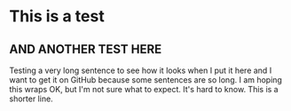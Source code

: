# This is a test
## AND ANOTHER TEST HERE
Testing a very long sentence to see how it looks when I put it here and I want to get it on GitHub because some sentences are so long. I am hoping this wraps OK, but I'm not sure what to expect. It's hard to know.
This is a shorter line.


